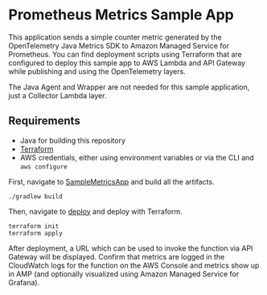 # Prometheus Metrics Sample App

This application sends a simple counter metric generated by the  OpenTelemetry Java Metrics SDK to Amazon Managed Service for Prometheus. You can find
deployment scripts using Terraform that are configured to deploy this sample app to AWS Lambda and
API Gateway while publishing and using the OpenTelemetry layers.

The Java Agent and Wrapper are not needed for this sample application, just a Collector Lambda layer. 

## Requirements

- Java for building this repository
- [Terraform](https://www.terraform.io/downloads.html)
- AWS credentials, either using environment variables or via the CLI and `aws configure`

First, navigate to [SampleMetricsApp](./deploy/wrapper) and  build all the artifacts. 

```
./gradlew build
```

Then, navigate to [deploy](./deploy) and deploy with Terraform.

```
terraform init
terraform apply
```

After deployment, a URL which can be used to invoke the function via API Gateway will be displayed. 
Confirm that metrics are logged in the CloudWatch logs for the function on the AWS Console and metrics show up in AMP (and optionally visualized using Amazon Managed Service for Grafana).
